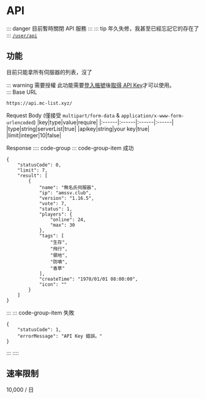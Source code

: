# API
::: danger
目前暫時關閉 API 服務
:::
::: tip
年久失修，我甚至已經忘記它的存在了
:::
[`/user/api`](https://www.mc-list.xyz/user/api)

## 功能
目前只能拿所有伺服器的列表，沒了

::: warning 需要授權
此功能需要[登入帳號](https://www.mc-list.xyz/user)後[取得 API Key](https://www.mc-list.xyz/user/api)才可以使用。  
:::
Base URL
```:no-line-numbers
https://api.mc-list.xyz/
```

Request Body (僅接受 `multipart/form-data` & `application/x-www-form-urlencoded`)
|key|type|value|require|
|:------|:------|:------|:------|
|type|string|serverList|true|
|apikey|string|your key|true|
|limit|integer|10|false|

Response
:::: code-group
::: code-group-item 成功
```json:no-line-numbers
{
    "statusCode": 0,
    "limit": 7,
    "result": [
        {
            "name": "無名氏伺服器",
            "ip": "amssv.club",
            "version": "1.16.5",
            "vote": 7,
            "status": 1,
            "players": {
                "online": 24,
                "max": 30
            },
            "tags": [
                "生存",
                "飛行",
                "領地",
                "防噴",
                "香草"
            ],
            "createTime": "1970/01/01 08:00:00",
            "icon": ""
        }
    ]
}
```
:::
::: code-group-item 失敗
```json:no-line-numbers
{
	"statusCode": 1,
	"errorMessage": "API Key 錯誤。"
}
```
:::
::::

## 速率限制
10,000 / 日